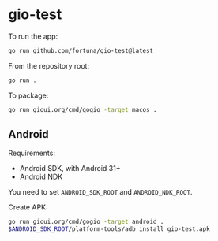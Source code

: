 # gio-test



To run the app:

```sh
go run github.com/fortuna/gio-test@latest
```

From the repository root:

```sh
go run .
```

To package:

```sh
go run gioui.org/cmd/gogio -target macos .
```

## Android

Requirements:
- Android SDK, with Android 31+
- Android NDK

You need to set `ANDROID_SDK_ROOT` and `ANDROID_NDK_ROOT`.

Create APK:

```sh
go run gioui.org/cmd/gogio -target android .
$ANDROID_SDK_ROOT/platform-tools/adb install gio-test.apk
```
